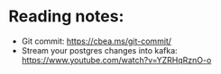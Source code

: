 # Reading notes:
- Git commit: https://cbea.ms/git-commit/
- Stream your postgres changes into kafka: https://www.youtube.com/watch?v=YZRHqRznO-o